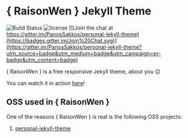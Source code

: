 # { RaisonWen } Jekyll Theme
![Build Status](https://travis-ci.org/PanosSakkos/personal-jekyll-theme.svg?branch=master)
![license](https://img.shields.io/badge/license-MIT-blue.svg?link=https://github.com/dono-app/ios/blob/master/LICENSE)
[![Join the chat at https://gitter.im/PanosSakkos/personal-jekyll-theme](https://badges.gitter.im/Join%20Chat.svg)](https://gitter.im/PanosSakkos/personal-jekyll-theme?utm_source=badge&utm_medium=badge&utm_campaign=pr-badge&utm_content=badge)

{ RaisonWen } is a free responsive Jekyll theme, about you :wink:

You can watch it in action [here](https://raisonwen.github.io/)!

## OSS used in { RaisonWen }

One of the reasons { RaisonWen } is real is the following OSS projects:

  1. [personal-jekyll-theme](https://panossakkos.github.io/personal-jekyll-theme/)
